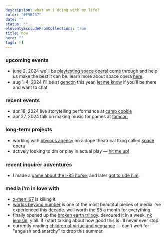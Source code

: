```yaml
---
description: what am i doing with my life?
color: "#F5BC67"
date: ""
status: ""
eleventyExcludeFromCollections: true
title: now
hero: ""
tags: []
---
```


### upcoming events
* <time>june 2, 2024</time> we'll be [playtesting space opera](https://docs.google.com/forms/d/e/1FAIpQLScTWqGIiWkqIjhfG04-0h6yTVrQa_kQ-5YX58lQXMU7E_dx4A/viewform)! come through and help us make the best it can be. learn more about space opera [here](/space-opera).
* <time>aug 1-4, 2024</time> i'll be at [gencon](https://gencon.com) this year, [let me know](/collab) if you'll be there and want to chat

### recent events
* <time>apr 18, 2024</time> live storytelling performance at [camp cookie](https://www.theatreexile.org/camp-cookie) 
* <time>apr 27, 2024</time> talk on making music for games at [famcon](https://www.famfrequencyproductions.org/upcoming-events/famcon) 

### long-term projects
* working with [obvious agency](https://obvious-agency.com) on a dope theatrical ttrpg called [space opera](/space-opera)
* actively looking to dm or play in actual play — [hit me up!](/email)

### recent inquirer adventures
* I made a [game about the I-95 horse](https://www.inquirer.com/news/philadelphia/inq2/horse-i-95-highway-game-20240222.html), and later [got to ride him](https://www.inquirer.com/life/inq2/i-95-horse-freeway-fletcher-st-urban-riding-club-20240412.html).

### media i'm in love with
* [x-men '97](https://gizmodo.com/x-men-97-cyclops-scott-summers-marvel-disney-plus-1851364191) is killing it.
* [worlds beyond number](https://worldsbeyondnumber.com) is one of the most beautiful pieces of media i've experienced this decade. well worth the $5 a month for everything.
* finally opened up the [broken earth trilogy](https://nkjemisin.com/series/the-broken-earth/). devoured it in a week. [nk jemisin](), y'all. if i start talking about how _good_ this is i'll never ever stop.
* currently reading [children of virtue and vengance](https://tomiadeyemi.com/the-writer/) — can't _wait_ for "anguish and anarchy" to drop this summer.

